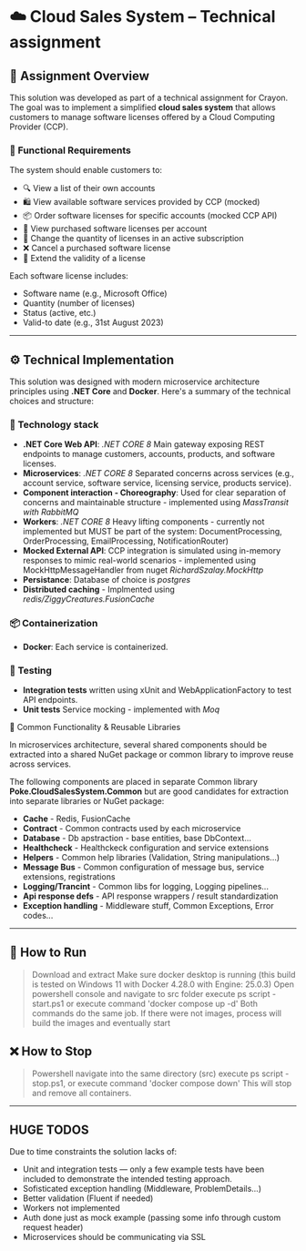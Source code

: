 # ☁️ Cloud Sales System – Technical assignment

## 📝 Assignment Overview

This solution was developed as part of a technical assignment for Crayon. The goal was to implement a simplified **cloud sales system** that allows customers to manage software licenses offered by a Cloud Computing Provider (CCP).

### 📌 Functional Requirements

The system should enable customers to:
- 🔍 View a list of their own accounts
- 🛍 View available software services provided by CCP (mocked)
- 📦 Order software licenses for specific accounts (mocked CCP API)
- 📄 View purchased software licenses per account
- 🔁 Change the quantity of licenses in an active subscription
- ❌ Cancel a purchased software license
- 📆 Extend the validity of a license

Each software license includes:
- Software name (e.g., Microsoft Office)
- Quantity (number of licenses)
- Status (active, etc.)
- Valid-to date (e.g., 31st August 2023)

---

## ⚙️ Technical Implementation

This solution was designed with modern microservice architecture principles using **.NET Core** and **Docker**. Here's a summary of the technical choices and structure:

### 🧱 Technology stack

- **.NET Core Web API**: *.NET CORE 8* Main gateway exposing REST endpoints to manage customers, accounts, products, and software licenses.
- **Microservices**: *.NET CORE 8* Separated concerns across services (e.g., account service, software service, licensing service, products service).
- **Component interaction - Choreography**: Used for clear separation of concerns and maintainable structure - implemented using *MassTransit with RabbitMQ*
- **Workers**: *.NET CORE 8* Heavy lifting components - currently not implemented but MUST be part of the system: DocumentProcessing, OrderProcessing, EmailProcessing, NotificationRouter)
- **Mocked External API**: CCP integration is simulated using in-memory responses to mimic real-world scenarios - implemented using MockHttpMessageHandler from nuget *RichardSzalay.MockHttp* 
- **Persistance**: Database of choice is *postgres*
- **Distributed caching** - Implmented using *redis/ZiggyCreatures.FusionCache*

### 📦 Containerization

- **Docker**: Each service is containerized. 

### 🧪 Testing

- **Integration tests** written using xUnit and WebApplicationFactory to test API endpoints.
- **Unit tests** Service mocking - implemented with *Moq*

🧰 Common Functionality & Reusable Libraries

In microservices architecture, several shared components should be extracted into a shared NuGet package or common library to improve reuse across services.

The following components are placed in separate Common library **Poke.CloudSalesSystem.Common** but are good candidates for extraction into separate libraries or NuGet package:
- **Cache** - Redis, FusionCache
- **Contract** - Common contracts used by each microservice
- **Database** - Db apstraction - base entities, base DbContext...
- **Healthcheck** - Healthckeck configuration and service extensions
- **Helpers** - Common help libraries (Validation, String manipulations...)
- **Message Bus** - Common configuration of message bus, service extensions, registrations
- **Logging/Trancint** - Common libs for logging, Logging pipelines...
- **Api response defs** - API response wrappers / result standardization
- **Exception handling** - Middleware stuff, Common Exceptions, Error codes...
---

## 🚀 How to Run

> Download and extract
> Make sure docker desktop is running (this build is tested on Windows 11 with Docker 4.28.0 with Engine: 25.0.3)
> Open powershell console and navigate to src folder
> execute ps script - start.ps1 or execute command 'docker compose up -d'
> Both commands do the same job. If there were not images, process will build the images and eventually start

## ❌ How to Stop
> Powershell navigate into the same directory (src)
> execute ps script - stop.ps1, or execute command 'docker compose down'
> This will stop and remove all containers.

---

## HUGE TODOS

Due to time constraints the solution lacks of:
- Unit and integration tests — only a few example tests have been included to demonstrate the intended testing approach.
- Sofisticated exception handling (Middleware, ProblemDetails...)
- Better validation (Fluent if needed)
- Workers not implemented
- Auth done just as mock example (passing some info through custom request header)
- Microservices should be communicating via SSL
